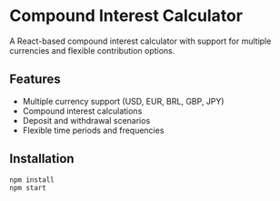 # Compound Interest Calculator

A React-based compound interest calculator with support for multiple currencies and flexible contribution options.

## Features
- Multiple currency support (USD, EUR, BRL, GBP, JPY)
- Compound interest calculations
- Deposit and withdrawal scenarios
- Flexible time periods and frequencies

## Installation
```bash
npm install
npm start
